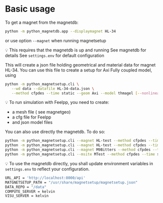 # Basic usage

To get a magnet from the magnetdb:

```bash
python -m python_magnetdb.app --displaymagnet HL-34
```

or use option `--magnet` when running magnetsetup


:bulb: This requires that the magnetdb is up and running
See magnetdb for details
See `settings.env` for default configuration


This will create a json file holding geometrical and material data for  magnet HL-34.
You can use this file to create a setup for Axi Fully coupled model, using

```bash
python -m python_magnetsetup.cli \
   --wd data --datafile HL-34-data.json \
   --method cfpdes --time static --geom Axi --model thmagel [--nonlinear] --cooling mean
```


:bulb: To run simulation with Feelpp, you need to create:

* a mesh file ( see magnetgeo)
* a cfg file for Feelpp
* and json model files



You can also use directly the magnetdb. To do so:

```bash
python -m python_magnetsetup.cli --magnet HL-test --method cfpdes --time static --geom Axi --model thmagel  --cooling mean
python -m python_magnetsetup.cli --magnet HL-test --method cfpdes --time static --geom Axi --model thmagel  --cooling mean --nonlinear
python -m python_magnetsetup.cli --magnet M9Bitters --method cfpdes --time static --geom Axi --model thmagel  --cooling mean
python -m python_magnetsetup.cli --msite MTest --method cfpdes --time static --geom Axi --model thmagel  --cooling mean
```


:bulb: To use the magnetdb directly, you shall update environment variables in `settings.env` to reflect your configuration.

```bash
URL_API = 'http://localhost:8000/api'
MATGNETSETUP_PATH = "/usr/share/magnetsetup/magnetsetup.json"
DATA_REPO = "/data"
COMPUTE_SERVER = kelvin
VISU_SERVER = kelvin
```


